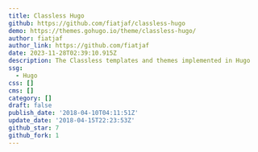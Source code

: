 ```yaml
---
title: Classless Hugo
github: https://github.com/fiatjaf/classless-hugo
demo: https://themes.gohugo.io/theme/classless-hugo/
author: fiatjaf
author_link: https://github.com/fiatjaf
date: 2023-11-28T02:39:10.915Z
description: The Classless templates and themes implemented in Hugo
ssg:
  - Hugo
css: []
cms: []
category: []
draft: false
publish_date: '2018-04-10T04:11:51Z'
update_date: '2018-04-15T22:23:53Z'
github_star: 7
github_fork: 1
---
```

